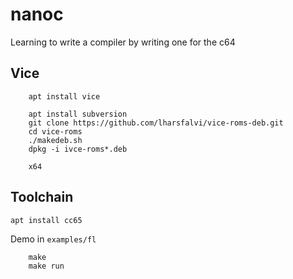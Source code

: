 # nanoc
Learning to write a compiler by writing one for the c64

## Vice
```
	apt install vice

	apt install subversion
	git clone https://github.com/lharsfalvi/vice-roms-deb.git
	cd vice-roms
	./makedeb.sh
	dpkg -i ivce-roms*.deb

	x64
```
## Toolchain
`apt install cc65`

Demo in `examples/fl`
```
	make
	make run
```
